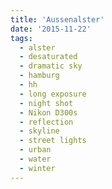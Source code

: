 ```yaml
---
title: 'Aussenalster'
date: '2015-11-22'
tags:
  - alster
  - desaturated
  - dramatic sky
  - hamburg
  - hh
  - long exposure
  - night shot
  - Nikon D300s
  - reflection
  - skyline
  - street lights
  - urban
  - water
  - winter
---
```

